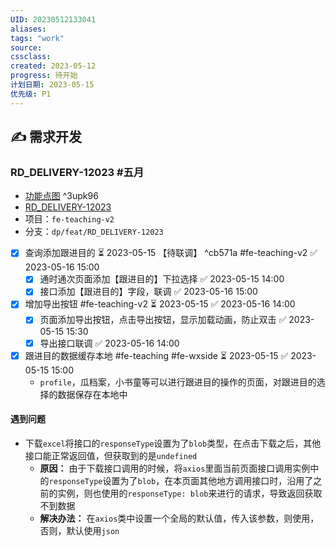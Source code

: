 ```yaml
---
UID: 20230512133041 
aliases: 
tags: "work"
source: 
cssclass: 
created: 2023-05-12
progress: 待开始
计划日期: 2023-05-15
优先级: P1
---
```


## ✍ 需求开发

###  RD_DELIVERY-12023 #五月
- [功能点图](https://www.processon.com/mindmap/642a9f89b8252336984bb783) ^3upk96
- [RD_DELIVERY-12023](https://jira.xiguacity.cn/browse/RD_DELIVERY-12023 "查看该问题")
- 项目：`fe-teaching-v2`
- 分支：`dp/feat/RD_DELIVERY-12023`

- [x] 查询添加跟进目的 ⏳ 2023-05-15 【待联调】 ^cb571a #fe-teaching-v2 ✅ 2023-05-16 15:00
	- [x] 通时通次页面添加【跟进目的】下拉选择 ✅ 2023-05-15 14:00
	- [x] 接口添加【跟进目的】字段，联调 ✅ 2023-05-16 15:00

 - [x] 增加导出按钮 #fe-teaching-v2 ⏳ 2023-05-15 ✅ 2023-05-16 14:00
	 - [x] 页面添加导出按钮，点击导出按钮，显示加载动画，防止双击 ✅ 2023-05-15 15:30
	 - [x] 导出接口联调 ✅ 2023-05-16 14:00

 - [x] 跟进目的数据缓存本地  #fe-teaching #fe-wxside ⏳ 2023-05-15 ✅ 2023-05-15 15:00
	- `profile`，瓜档案，小书童等可以进行跟进目的操作的页面，对跟进目的选择的数据保存在本地中

####  遇到问题
- 下载`excel`将接口的`responseType`设置为了`blob`类型，在点击下载之后，其他接口能正常返回值，但获取到的是`undefined`
	- **原因：** 由于下载接口调用的时候，将`axios`里面当前页面接口调用实例中的`responseType`设置为了`blob`，在本页面其他地方调用接口时，沿用了之前的实例，则也使用的`responseType: blob`来进行的请求，导致返回获取不到数据
	- **解决办法：** 在`axios`类中设置一个全局的默认值，传入该参数，则使用，否则，默认使用`json`



